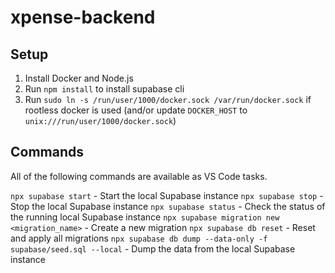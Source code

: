 # xpense-backend

## Setup

1. Install Docker and Node.js
2. Run `npm install` to install supabase cli
3. Run `sudo ln -s /run/user/1000/docker.sock /var/run/docker.sock` if rootless docker is used (and/or update `DOCKER_HOST` to `unix:///run/user/1000/docker.sock`)

## Commands

All of the following commands are available as VS Code tasks.

`npx supabase start` - Start the local Supabase instance
`npx supabase stop` - Stop the local Supabase instance
`npx supabase status` - Check the status of the running local Supabase instance
`npx supabase migration new <migration_name>` - Create a new migration
`npx supabase db reset` - Reset and apply all migrations
`npx supabase db dump --data-only -f supabase/seed.sql --local` - Dump the data from the local Supabase instance
